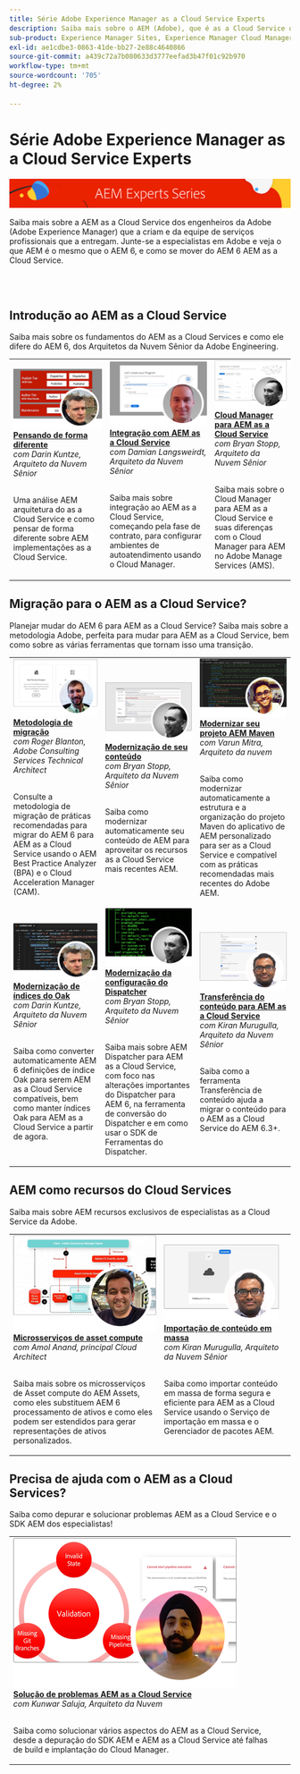 ```yaml
---
title: Série Adobe Experience Manager as a Cloud Service Experts
description: Saiba mais sobre o AEM (Adobe), que é as a Cloud Service de engenheiros especialistas da Adobe Experience Manager e que prestam serviços profissionais que o fornecem.
sub-product: Experience Manager Sites, Experience Manager Cloud Manager, Experience Manager Assets
exl-id: ae1cdbe3-0863-41de-bb27-2e88c4640866
source-git-commit: a439c72a7b080633d3777eefad3b47f01c92b970
workflow-type: tm+mt
source-wordcount: '705'
ht-degree: 2%

---
```


# Série Adobe Experience Manager as a Cloud Service Experts

![Série AEM especialistas](./assets/masthead.png)

Saiba mais sobre a AEM as a Cloud Service dos engenheiros da Adobe (Adobe Experience Manager) que a criam e da equipe de serviços profissionais que a entregam. Junte-se a especialistas em Adobe e veja o que AEM é o mesmo que o AEM 6, e como se mover do AEM 6 AEM as a Cloud Service.

<br/> 
<br/>

## Introdução ao AEM as a Cloud Service

Saiba mais sobre os fundamentos do AEM as a Cloud Services e como ele difere do AEM 6, dos Arquitetos da Nuvem Sênior da Adobe Engineering.

<table>
  <tr>
   <td>
      <a href="../../migration/moving-to-aem-as-a-cloud-service/introduction.md">
      <img alt="Pensando de forma diferente" src="./assets/thinking-differently.png"/>
      </a>
      <div>
         <a href="../../migration/moving-to-aem-as-a-cloud-service/introduction.md"><strong>Pensando de forma diferente</strong></a>         
         <br/><em>com Darin Kuntze, Arquiteto da Nuvem Sênior</em>
      </div>
      <p>
        <br/>
         Uma análise AEM arquitetura do as a Cloud Service e como pensar de forma diferente sobre AEM implementações as a Cloud Service.
      </p>
     </td>   
     <td>
      <a href="../../migration/moving-to-aem-as-a-cloud-service/onboarding.md">
      <img alt="Integração ao AEM as a Cloud Service" src="./assets/onboarding.png"/>
      </a>
      <div>
         <a href="../../migration/moving-to-aem-as-a-cloud-service/onboarding.md"><strong>Integração com AEM as a Cloud Service</strong></a>
         <br/><em>com Damian Langsweirdt, Arquiteto da Nuvem Sênior</em>
      </div>
      <p>
        <br/>
         Saiba mais sobre integração ao AEM as a Cloud Service, começando pela fase de contrato, para configurar ambientes de autoatendimento usando o Cloud Manager.
      </p>
   </td>     
   </td>   
     <td>
      <a href="../../migration/moving-to-aem-as-a-cloud-service/cloud-manager.md">
      <img alt="Cloud Manager" src="./assets/cloud-manager.png"/>
      </a>
      <div>
         <a href="../../migration/moving-to-aem-as-a-cloud-service/cloud-manager.md"><strong>Cloud Manager para AEM as a Cloud Service</strong></a>
         <br/><em>com Bryan Stopp, Arquiteto da Nuvem Sênior</em>
      </div>
      <p>
        <br/>
         Saiba mais sobre o Cloud Manager para AEM as a Cloud Service e suas diferenças com o Cloud Manager para AEM no Adobe Manage Services (AMS).
      </p>
   </td> 
  </tr>
</table>

## Migração para o AEM as a Cloud Service?

Planejar mudar do AEM 6 para AEM as a Cloud Service? Saiba mais sobre a metodologia Adobe, perfeita para mudar para AEM as a Cloud Service, bem como sobre as várias ferramentas que tornam isso uma transição.

<table>
  <tr>
   <td>
      <a href="../../migration/moving-to-aem-as-a-cloud-service/bpa-and-cam.md" target="_aem-experts-series-video">
      <img alt="Metodologia de migração" src="./assets/bpa-and-cam.png"/>
      </a>
      <div>
         <a href="../../migration/moving-to-aem-as-a-cloud-service/bpa-and-cam.md" target="_aem-experts-series-video"><strong>Metodologia de migração</strong></a>
         <br/><em>com Roger Blanton, Adobe Consulting Services Technical Architect</em>
      </div>
      <p>
        <br/>
        Consulte a metodologia de migração de práticas recomendadas para migrar do AEM 6 para AEM as a Cloud Service usando o AEM Best Practice Analyzer (BPA) e o Cloud Acceleration Manager (CAM).
      </p>
   </td>   
     <td>
      <a href="../../migration/moving-to-aem-as-a-cloud-service/aem-modernization-tools.md" target="_aem-experts-series-video">
      <img alt="Modernização de seu conteúdo" src="./assets/aem-modernizer-tools.png"/>
      </a>
      <div>
         <a href="../../migration/moving-to-aem-as-a-cloud-service/aem-modernization-tools.md" target="_aem-experts-series-video"><strong>Modernização de seu conteúdo</strong></a>
         <br/><em>com Bryan Stopp, Arquiteto da Nuvem Sênior</em>
      </div>
      <p>
        <br/>
         Saiba como modernizar automaticamente seu conteúdo de AEM para aproveitar os recursos as a Cloud Service mais recentes AEM.
      </p>
   </td>     
   </td>   
     <td>
      <a href="../../migration/moving-to-aem-as-a-cloud-service/repository-modernization.md" target="_aem-experts-series-video">
      <img alt="Modernizar seu projeto AEM Maven" src="./assets/repository-modernizer.png"/>
      </a>
      <div>
         <a href="../../migration/moving-to-aem-as-a-cloud-service/repository-modernization.md" target="_aem-experts-series-video"><strong>Modernizar seu projeto AEM Maven</strong></a>
         <br/><em>com Varun Mitra, Arquiteto da nuvem</em>
      </div>
      <p>
        <br/>
         Saiba como modernizar automaticamente a estrutura e a organização do projeto Maven do aplicativo de AEM personalizado para ser as a Cloud Service e compatível com as práticas recomendadas mais recentes do Adobe AEM.
      </p>
   </td> 
  </tr>
  <tr>
   <td>
      <a href="../../migration/moving-to-aem-as-a-cloud-service/search-and-indexing.md" target="_aem-experts-series-video">
      <img alt="Modernização de índices do Oak" src="./assets/indexes.png"/>
      </a>
      <div>
         <a href="../../migration/moving-to-aem-as-a-cloud-service/search-and-indexing.md" target="_aem-experts-series-video"><strong>Modernização de índices do Oak</strong></a>
         <br/><em>com Darin Kuntze, Arquiteto da Nuvem Sênior</em>
      </div>
      <p>
        <br/>
        Saiba como converter automaticamente AEM 6 definições de índice Oak para serem AEM as a Cloud Service compatíveis, bem como manter índices Oak para AEM as a Cloud Service a partir de agora.
      </p>
   </td>   
     <td>
      <a href="../../migration/moving-to-aem-as-a-cloud-service/dispatcher.md" target="_aem-experts-series-video">
      <img alt="Modernização da configuração do Dispatcher" src="./assets/dispatcher.png"/>
      </a>
      <div>
         <a href="../../migration/moving-to-aem-as-a-cloud-service/dispatcher.md" target="_aem-experts-series-video"><strong>Modernização da configuração do Dispatcher</strong></a>
         <br/><em>com Bryan Stopp, Arquiteto da Nuvem Sênior</em>
      </div>
      <p>
        <br/>
         Saiba mais sobre AEM Dispatcher para AEM as a Cloud Service, com foco nas alterações importantes do Dispatcher para AEM 6, na ferramenta de conversão do Dispatcher e em como usar o SDK de Ferramentas do Dispatcher.
      </p>
   </td>     
   </td>   
     <td>
      <a href="../../migration/moving-to-aem-as-a-cloud-service/content-migration/content-transfer-tool.md" target="_aem-experts-series-video">
      <img alt="Transferência do conteúdo para AEM as a Cloud Service" src="./assets/content-transfer-tool.png"/>
      </a>
      <div>
         <a href="../../migration/moving-to-aem-as-a-cloud-service/content-migration/content-transfer-tool.md" target="_aem-experts-series-video"><strong>Transferência do conteúdo para AEM as a Cloud Service</strong></a>
         <br/><em>com Kiran Murugulla, Arquiteto da Nuvem Sênior</em>
      </div>
      <p>
        <br/>
         Saiba como a ferramenta Transferência de conteúdo ajuda a migrar o conteúdo para o AEM as a Cloud Service do AEM 6.3+.
      </p>
   </td> 
  </tr>  
</table>


## AEM como recursos do Cloud Services

Saiba mais sobre AEM recursos exclusivos de especialistas as a Cloud Service da Adobe.

<table>
  <tr>
   <td>
      <a href="../../migration/moving-to-aem-as-a-cloud-service/asset-compute-microservices.md" target="_aem-experts-series-video">
      <img alt="Microsserviços de asset compute" src="./assets/asset-compute-microservices.png"/>
      </a>
      <div>
         <a href="../../migration/moving-to-aem-as-a-cloud-service/asset-compute-microservices.md" target="_aem-experts-series-video"><strong>Microsserviços de asset compute</strong></a>
         <br/><em>com Amol Anand, principal Cloud Architect</em>
      </div>
      <p>
        <br/>
        Saiba mais sobre os microsserviços de Asset compute do AEM Assets, como eles substituem AEM 6 processamento de ativos e como eles podem ser estendidos para gerar representações de ativos personalizados.
      </p>
   </td>   
   <td>
      <a href="../../migration/moving-to-aem-as-a-cloud-service/content-migration/bulk-import-service.md" target="_aem-experts-series-video">
      <img alt="Importação de conteúdo em massa" src="./assets/bulk-import.png"/>
      </a>
      <div>
         <a href="../../migration/moving-to-aem-as-a-cloud-service/content-migration/bulk-import-service.md" target="_aem-experts-series-video"><strong>Importação de conteúdo em massa</strong></a>
         <br/><em>com Kiran Murugulla, Arquiteto da Nuvem Sênior</em>
      </div>
      <p>
        <br/>
        Saiba como importar conteúdo em massa de forma segura e eficiente para AEM as a Cloud Service usando o Serviço de importação em massa e o Gerenciador de pacotes AEM.
      </p>
   </td> 
    <td></td>
  </tr>
</table>

## Precisa de ajuda com o AEM as a Cloud Services?

Saiba como depurar e solucionar problemas AEM as a Cloud Service e o SDK AEM dos especialistas!

<table>
  <tr>
   <td>
      <a href="../../migration/moving-to-aem-as-a-cloud-service/troubleshooting.md" target="_aem-experts-series-video">
      <img alt="Solução de problemas AEM as a Cloud Service" src="./assets/troubleshooting.png"/>
      </a>
      <div>
         <a href="../../migration/moving-to-aem-as-a-cloud-service/troubleshooting.md" 
         target="_aem-experts-series-video"><strong>Solução de problemas AEM as a Cloud Service</strong></a>
         <br/><em>com Kunwar Saluja, Arquiteto da Nuvem</em>
      </div>
      <p>
        <br/>
        Saiba como solucionar vários aspectos do AEM as a Cloud Service, desde a depuração do SDK AEM e AEM as a Cloud Service até falhas de build e implantação do Cloud Manager.
      </p>
   </td>   
    <td></td>
    <td></td>
  </tr>
</table>
